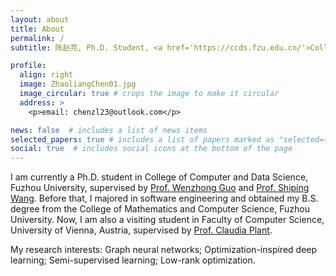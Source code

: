 ```yaml
---
layout: about
title: About
permalink: /
subtitle: 陈赵亮, Ph.D. Student, <a href='https://ccds.fzu.edu.cn/'>College of Computer and Data Science, Fuzhou University</a>

profile:
  align: right
  image: ZhaoliangChen01.jpg
  image_circular: true # crops the image to make it circular
  address: >
    <p>email: chenzl23@outlook.com</p>

news: false  # includes a list of news items
selected_papers: true # includes a list of papers marked as "selected={true}"
social: true  # includes social icons at the bottom of the page
---
```


I am currently a Ph.D. student in College of Computer and Data Science, Fuzhou University, supervised by [Prof. Wenzhong Guo](https://ccds.fzu.edu.cn/info/1202/4993.htm) and [Prof. Shiping Wang](https://ccds.fzu.edu.cn/info/1202/8958.htm). Before that, I majored in software engineering and obtained my B.S. degree from the College of Mathematics and Computer Science, Fuzhou University. Now, I am also a visiting student in Faculty of Computer Science, University of Vienna, Austria, supervised by [Prof. Claudia Plant](https://dm.cs.univie.ac.at/team/person/59835/).

My research interests: Graph neural networks; Optimization-inspired deep learning; Semi-supervised learning; Low-rank optimization.
